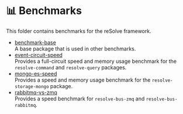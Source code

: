 # **:bar_chart: Benchmarks**
This folder contains benchmarks for the reSolve framework.

* [benchmark-base](https://github.com/reimagined/resolve/tree/master/benchmarks/benchmark-base)  
	A base package that is used in other benchmarks.
* [event-circuit-speed](https://github.com/reimagined/resolve/tree/master/benchmarks/event-circuit-speed)  
	Provides a full-circuit speed and memory usage benchmark for the `resolve-command` and `resolve-query` packages. 
* [mongo-es-speed](https://github.com/reimagined/resolve/tree/master/benchmarks/mongo-es-speed)  
	Provides a speed and memory usage benchmark for the `resolve-storage-mongo` package.
* [rabbitmq-vs-zmq](https://github.com/reimagined/resolve/tree/master/benchmarks/rabbitmq-vs-zmq)  
	Provides a speed benchmark for `resolve-bus-zmq` and `resolve-bus-rabbitmq`.
